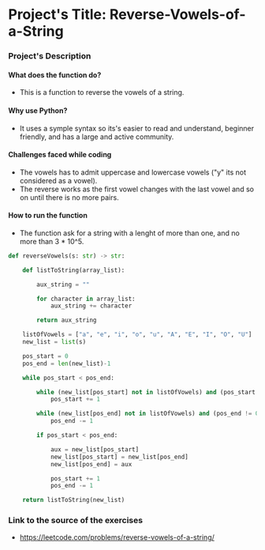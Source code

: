 # Project's Title: Reverse-Vowels-of-a-String #

### Project's Description

#### What does the function do?
* This is a  function to reverse the vowels of a string.

#### Why use Python?
* It uses a symple syntax so its's easier to read and understand, beginner friendly, and has a large and active community.

#### Challenges faced while coding
* The vowels has to admit uppercase and lowercase vowels ("y" its not considered as a vowel).
* The reverse works as the first vowel changes with the last vowel and so on until there is no more pairs.

#### How to run the function
* The function ask for a string with a lenght of more than one, and no more than 3 * 10^5.

```python
def reverseVowels(s: str) -> str:

    def listToString(array_list):

        aux_string = ""

        for character in array_list:
            aux_string += character

        return aux_string

    listOfVowels = ["a", "e", "i", "o", "u", "A", "E", "I", "O", "U"]
    new_list = list(s)

    pos_start = 0
    pos_end = len(new_list)-1

    while pos_start < pos_end:

        while (new_list[pos_start] not in listOfVowels) and (pos_start != (len(new_list)-1)):
            pos_start += 1

        while (new_list[pos_end] not in listOfVowels) and (pos_end != 0):
            pos_end -= 1

        if pos_start < pos_end:

            aux = new_list[pos_start]
            new_list[pos_start] = new_list[pos_end]
            new_list[pos_end] = aux

            pos_start += 1
            pos_end -= 1

    return listToString(new_list)
```

### Link to the source of the exercises
* https://leetcode.com/problems/reverse-vowels-of-a-string/
